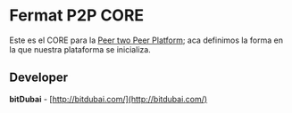 # Fermat P2P CORE

Este es el CORE para la [Peer two Peer Platform](../P2P); aca definimos la forma en la que nuestra plataforma se inicializa.

## Developer

**bitDubai** - [http://bitdubai.com/](http://bitdubai.com/)
